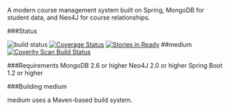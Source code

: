 


A modern course management system built on Spring, MongoDB for student data, and Neo4J for course relationships.

###Status

![build status](https://travis-ci.org/mttdbrd/medium.svg?branch=master) [![Coverage Status](https://img.shields.io/coveralls/mttdbrd/medium.svg)](https://coveralls.io/r/mttdbrd/medium) [![Stories in Ready](https://badge.waffle.io/mttdbrd/medium.png?label=ready&title=Ready)](https://waffle.io/mttdbrd/medium)
##medium <a href="https://scan.coverity.com/projects/3822">
  <img alt="Coverity Scan Build Status"
       src="https://scan.coverity.com/projects/3822/badge.svg"/>
</a>



###Requirements
MongoDB 2.6 or higher
Neo4J 2.0 or higher
Spring Boot 1.2 or higher




###Building medium


medium uses a Maven-based build system.


